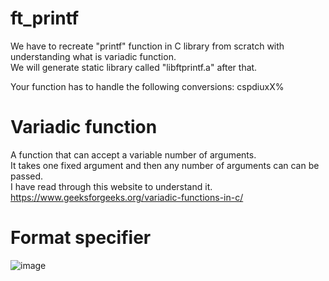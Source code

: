 # ft_printf
We have to recreate "printf" function in C library from scratch with understanding what is variadic function. <br>
We will generate static library called "libftprintf.a" after that. <br>

Your function has to handle the following conversions: cspdiuxX%

# Variadic function 
A function that can accept a variable number of arguments. <br>
It takes one fixed argument and then any number of arguments can can be passed.<br>
I have read through this website to understand it. <br>
https://www.geeksforgeeks.org/variadic-functions-in-c/

# Format specifier
![image](https://github.com/mdspro15/ft_printf/assets/142498552/3c3fd387-8fc4-4746-85c8-fdc769709127)
